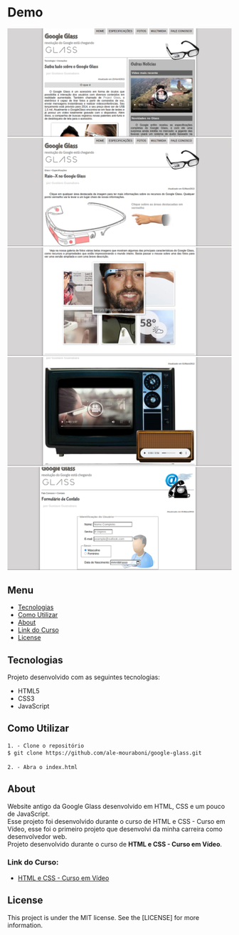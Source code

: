 # Demo
![Demo](readme/demo.png)
![Demo](readme/demo-2.png)
![Demo](readme/demo-3.png)
![Demo](readme/demo-4.png)
![Demo](readme/demo-5.png)

## Menu
* [Tecnologias](#Tecnologias)
* [Como Utilizar](#Como-Utilizar)
* [About](#About)
* [Link do Curso](#Link-do-Curso)
* [License](#License)

## Tecnologias
Projeto desenvolvido com as seguintes tecnologias:
* HTML5
* CSS3
* JavaScript

## Como Utilizar
```
1. - Clone o repositório
$ git clone https://github.com/ale-mouraboni/google-glass.git

2. - Abra o index.html
```

## About
Website antigo da Google Glass desenvolvido em HTML, CSS e um pouco de JavaScript.  
Esse projeto foi desenvolvido durante o curso de HTML e CSS - Curso em Vídeo, esse foi o primeiro projeto que desenvolvi da minha carreira como desenvolvedor web.  
Projeto desenvolvido durante o curso de **HTML e CSS - Curso em Vídeo**.

### Link do Curso:

* [HTML e CSS - Curso em Vídeo](https://www.cursoemvideo.com/course/html5/)

## License
This project is under the MIT license. See the [LICENSE] for more information.


